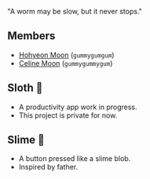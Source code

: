 "A worm may be slow, but it never stops."

## Members

- [Hohyeon Moon](https://www.hohyeonmoon.com) (`gummygumgum`)
- [Celine Moon](https://lookdeceline.github.io) (`gummygummygum`)

## Sloth 🦥

- A productivity app work in progress.
- This project is private for now.

## Slime 🫠

- A button pressed like a slime blob.
- Inspired by father.
